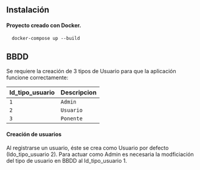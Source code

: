## Instalación

#### Proyecto creado con Docker.

```http
  docker-compose up --build
```

## BBDD

Se requiere la creación de 3 tipos de Usuario para que la aplicación funcione correctamente:

| Id_tipo_usuario | Descripcion |
| :-------------- | :---------- |
| `1`             | `Admin`     |
| `2`             | `Usuario`   |
| `3`             | `Ponente`   |

#### Creación de usuarios

Al registrarse un usuario, éste se crea como Usuario por defecto (Ido_tipo_usuario 2). Para actuar como Admin es necesaria la modficiación del tipo de usuario en BBDD al Id_tipo_usuario 1.

